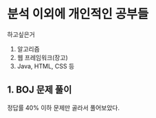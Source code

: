 # 분석 이외에 개인적인 공부들
하고싶은거
1. 알고리즘
2. 웹 프레임워크(장고)
3. Java, HTML, CSS 등

## 1. BOJ 문제 풀이
정답률 40% 이하 문제만 골라서 풀어보았다.